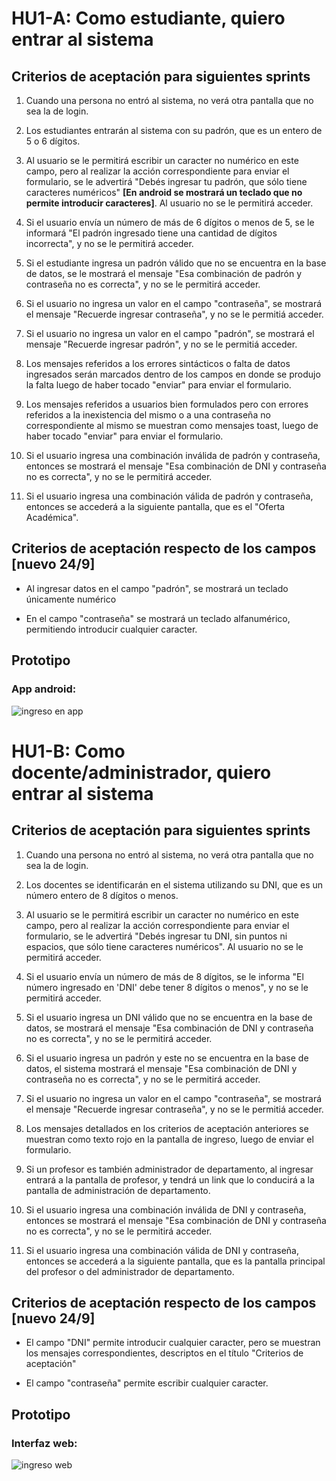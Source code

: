 # HU1-A: Como estudiante, quiero entrar al sistema

## Criterios de aceptación para siguientes sprints

1. Cuando una persona no entró al sistema, no verá otra pantalla que no sea la de login.

2. Los estudiantes entrarán al sistema con su padrón, que es un entero de 5 o 6 dígitos.

3. Al usuario se le permitirá escribir un caracter no numérico en este campo, pero al realizar la acción correspondiente para enviar el formulario, se le advertirá "Debés ingresar tu padrón, que sólo tiene caracteres numéricos" **[En android se mostrará un teclado que no permite introducir caracteres]**. Al usuario no se le permitirá acceder.

4. Si el usuario envía un número de más de 6 dígitos o menos de 5, se le informará "El padrón ingresado tiene una cantidad de dígitos incorrecta", y no se le permitirá acceder.

5. Si el estudiante ingresa un padrón válido que no se encuentra en la base de datos, se le mostrará el mensaje "Esa combinación de padrón y contraseña no es correcta", y no se le permitirá acceder.

6. Si el usuario no ingresa un valor en el campo "contraseña", se mostrará el mensaje "Recuerde ingresar contraseña", y no se le permitiá acceder.

7. Si el usuario no ingresa un valor en el campo "padrón", se mostrará el mensaje "Recuerde ingresar padrón", y no se le permitiá acceder.

8. Los mensajes referidos a los errores sintácticos o falta de datos ingresados serán marcados dentro de los campos en donde se produjo la falta luego de haber tocado "enviar" para enviar el formulario.

9. Los mensajes referidos a usuarios bien formulados pero con errores referidos a la inexistencia del mismo o a una contraseña no correspondiente al mismo se muestran como mensajes toast, luego de haber tocado "enviar" para enviar el formulario.

10. Si el usuario ingresa una combinación inválida de padrón y contraseña, entonces se mostrará el mensaje "Esa combinación de DNI y contraseña no es correcta", y no se le permitirá acceder.

11. Si el usuario ingresa una combinación válida de padrón y contraseña, entonces se accederá a la siguiente pantalla, que es el "Oferta Académica".

## Criterios de aceptación respecto de los campos [nuevo 24/9]

 - Al ingresar datos en el campo "padrón", se mostrará un teclado únicamente numérico
 
 - En el campo "contraseña" se mostrará un teclado alfanumérico, permitiendo introducir cualquier caracter.
 

## Prototipo

### App android:
![ingreso en app](./prototipos/ingreso_app.png)

# HU1-B: Como docente/administrador, quiero entrar al sistema

## Criterios de aceptación para siguientes sprints

1. Cuando una persona no entró al sistema, no verá otra pantalla que no sea la de login.

2. Los docentes se identificarán en el sistema utilizando su DNI, que es un número entero de 8 dígitos o menos.

3. Al usuario se le permitirá escribir un caracter no numérico en este campo, pero al realizar la acción correspondiente para enviar el formulario, se le advertirá "Debés ingresar tu DNI, sin puntos ni espacios, que sólo tiene caracteres numéricos". Al usuario no se le permitirá acceder.

4. Si el usuario envía un número de más de 8 dígitos, se le informa "El número ingresado en 'DNI' debe tener 8 dígitos o menos", y no se le permitirá acceder.

5. Si el usuario ingresa un DNI válido que no se encuentra en la base de datos, se mostrará el mensaje "Esa combinación de DNI y contraseña no es correcta", y no se le permitirá acceder.

6. Si el usuario ingresa un padrón y este no se encuentra en la base de datos, el sistema mostrará el mensaje "Esa combinación de DNI y contraseña no es correcta", y no se le permitirá acceder.

7. Si el usuario no ingresa un valor en el campo "contraseña", se mostrará el mensaje "Recuerde ingresar contraseña", y no se le permitiá acceder.

8. Los mensajes detallados en los criterios de aceptación anteriores se muestran como texto rojo en la pantalla de ingreso, luego de enviar el formulario.

9. Si un profesor es también administrador de departamento, al ingresar entrará a la pantalla de profesor, y tendrá un link que lo conducirá a la pantalla de administración de departamento.

10. Si el usuario ingresa una combinación inválida de DNI y contraseña, entonces se mostrará el mensaje "Esa combinación de DNI y contraseña no es correcta", y no se le permitirá acceder.

11. Si el usuario ingresa una combinación válida de DNI y contraseña, entonces se accederá a la siguiente pantalla, que es la pantalla principal del profesor o del administrador de departamento.

## Criterios de aceptación respecto de los campos [nuevo 24/9]

 - El campo "DNI" permite introducir cualquier caracter, pero se muestran los mensajes correspondientes, descriptos en el título "Criterios de aceptación"
 
 - El campo "contraseña" permite escribir cualquier caracter.

## Prototipo

### Interfaz web:
![ingreso web](./prototipos/ingreso_web.png)

